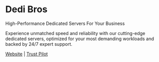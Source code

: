 # Dedi Bros
High-Performance Dedicated Servers For Your Business

Experience unmatched speed and reliability with our cutting-edge dedicated servers, optimized for your most demanding workloads and backed by 24/7 expert support.

[Website](https://dedibros.com) | [Trust Pilot](https://www.trustpilot.com/review/dedibros.com)